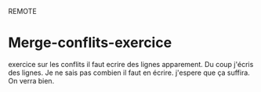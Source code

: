 REMOTE
# Merge-conflits-exercice
exercice sur les conflits 
il faut ecrire des lignes apparement.
Du coup j'écris des lignes.
Je ne sais pas combien il faut en écrire.
j'espere que ça suffira.
On verra bien.

